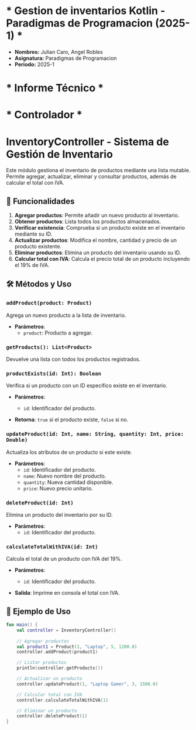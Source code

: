 #    * Gestion de inventarios Kotlin - Paradigmas de Programacion (2025-1) *

- **Nombres:** Julian Caro, Angel Robles
- **Asignatura:** Paradigmas de Programacion
- **Periodo:** 2025-1

# * Informe Técnico * 
# * Controlador *
# InventoryController - Sistema de Gestión de Inventario

Este módulo gestiona el inventario de productos mediante una lista mutable. Permite agregar, actualizar, eliminar y consultar productos, además de calcular el total con IVA.

## 📌 Funcionalidades

1. **Agregar productos**: Permite añadir un nuevo producto al inventario.
2. **Obtener productos**: Lista todos los productos almacenados.
3. **Verificar existencia**: Comprueba si un producto existe en el inventario mediante su ID.
4. **Actualizar productos**: Modifica el nombre, cantidad y precio de un producto existente.
5. **Eliminar productos**: Elimina un producto del inventario usando su ID.
6. **Calcular total con IVA**: Calcula el precio total de un producto incluyendo el 19% de IVA.

## 🛠️ Métodos y Uso

### `addProduct(product: Product)`
Agrega un nuevo producto a la lista de inventario.

- **Parámetros**:
  - `product`: Producto a agregar.

### `getProducts(): List<Product>`
Devuelve una lista con todos los productos registrados.

### `productExists(id: Int): Boolean`
Verifica si un producto con un ID específico existe en el inventario.

- **Parámetros**:
  - `id`: Identificador del producto.

- **Retorna**: `true` si el producto existe, `false` si no.

### `updateProduct(id: Int, name: String, quantity: Int, price: Double)`
Actualiza los atributos de un producto si este existe.

- **Parámetros**:
  - `id`: Identificador del producto.
  - `name`: Nuevo nombre del producto.
  - `quantity`: Nueva cantidad disponible.
  - `price`: Nuevo precio unitario.

### `deleteProduct(id: Int)`
Elimina un producto del inventario por su ID.

- **Parámetros**:
  - `id`: Identificador del producto.

### `calculateTotalWithIVA(id: Int)`
Calcula el total de un producto con IVA del 19%.

- **Parámetros**:
  - `id`: Identificador del producto.

- **Salida**: Imprime en consola el total con IVA.

## 🚀 Ejemplo de Uso

```kotlin
fun main() {
    val controller = InventoryController()
    
    // Agregar productos
    val product1 = Product(1, "Laptop", 5, 1200.0)
    controller.addProduct(product1)

    // Listar productos
    println(controller.getProducts())

    // Actualizar un producto
    controller.updateProduct(1, "Laptop Gamer", 3, 1500.0)

    // Calcular total con IVA
    controller.calculateTotalWithIVA(1)

    // Eliminar un producto
    controller.deleteProduct(1)
}
